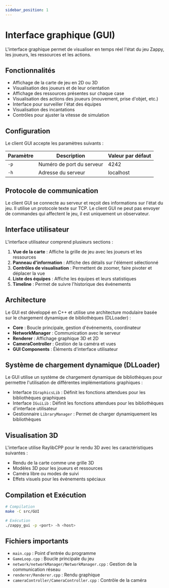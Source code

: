 ```yaml
---
sidebar_position: 1
---
```


# Interface graphique (GUI)

L'interface graphique permet de visualiser en temps réel l'état du jeu Zappy, les joueurs, les ressources et les actions.

## Fonctionnalités

- Affichage de la carte de jeu en 2D ou 3D
- Visualisation des joueurs et de leur orientation
- Affichage des ressources présentes sur chaque case
- Visualisation des actions des joueurs (mouvement, prise d'objet, etc.)
- Interface pour surveiller l'état des équipes
- Visualisation des incantations
- Contrôles pour ajuster la vitesse de simulation

## Configuration

Le client GUI accepte les paramètres suivants :

| Paramètre | Description                    | Valeur par défaut |
|-----------|--------------------------------|-------------------|
| `-p`      | Numéro de port du serveur      | 4242              |
| `-h`      | Adresse du serveur             | localhost         |

## Protocole de communication

Le client GUI se connecte au serveur et reçoit des informations sur l'état du jeu. Il utilise un protocole texte sur TCP. Le client GUI ne peut pas envoyer de commandes qui affectent le jeu, il est uniquement un observateur.

## Interface utilisateur

L'interface utilisateur comprend plusieurs sections :

1. **Vue de la carte** : Affiche la grille de jeu avec les joueurs et les ressources
2. **Panneau d'information** : Affiche des détails sur l'élément sélectionné
3. **Contrôles de visualisation** : Permettent de zoomer, faire pivoter et déplacer la vue
4. **Liste des équipes** : Affiche les équipes et leurs statistiques
5. **Timeline** : Permet de suivre l'historique des événements

## Architecture

Le GUI est développé en C++ et utilise une architecture modulaire basée sur le chargement dynamique de bibliothèques (DLLoader) :

- **Core** : Boucle principale, gestion d'événements, coordinateur
- **NetworkManager** : Communication avec le serveur
- **Renderer** : Affichage graphique 3D et 2D
- **CameraController** : Gestion de la caméra et vues
- **GUI Components** : Éléments d'interface utilisateur

## Système de chargement dynamique (DLLoader)

Le GUI utilise un système de chargement dynamique de bibliothèques pour permettre l'utilisation de différentes implémentations graphiques :
- Interface `IGraphicsLib` : Définit les fonctions attendues pour les bibliothèques graphiques
- Interface `IGuiLib` : Définit les fonctions attendues pour les bibliothèques d'interface utilisateur
- Gestionnaire `LibraryManager` : Permet de charger dynamiquement les bibliothèques

## Visualisation 3D

L'interface utilise RaylibCPP pour le rendu 3D avec les caractéristiques suivantes :
- Rendu de la carte comme une grille 3D
- Modèles 3D pour les joueurs et ressources
- Caméra libre ou modes de suivi
- Effets visuels pour les événements spéciaux

## Compilation et Exécution

```bash
# Compilation
make -C src/GUI

# Exécution
./zappy_gui -p <port> -h <host>
```

## Fichiers importants
- `main.cpp` : Point d'entrée du programme
- `GameLoop.cpp` : Boucle principale du jeu
- `network/networkManager/NetworkManager.cpp` : Gestion de la communication réseau
- `renderer/Renderer.cpp` : Rendu graphique
- `cameraController/CameraController.cpp` : Contrôle de la caméra
